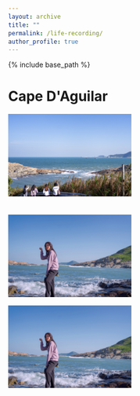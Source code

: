 ```yaml
---
layout: archive
title: ""
permalink: /life-recording/
author_profile: true
---
```


{% include base_path %}

<!-- * **2020 - present**

  Ph.D. student in Department of Electronic and Computer Engineering, The Hong Kong University of Science and Technology
  
  Supervisor: [Prof. Jiang XU](https://eexu.home.ece.ust.hk/index.html)

* **2016 - 2020**

  Bachelor of Engineer in School of Optical and Electronic Information, Huazhong University of Science and Technology -->
  
Cape D'Aguilar
====

<div align=left>
<img src="/images/Hezui1.jpg" height="50%" width="50%" />
</div>

<br/>
<br/>

<div align=left>
<img src="/images/Hezui3.JPG" height="50%" width="50%" />
</div>

<img src='/images/Hezui3.JPG' align='left' height="50%" width="50%" style='
BORDER-RIGHT:#007979 5px solid；
BORDER-TOP:#007979 5px solid；
BORDER-LEFT：#007979 5px solid；
BORDER-BOTTOM:#007979 5px solid；
'/>
